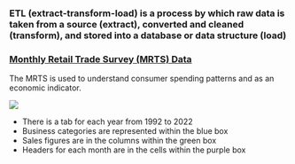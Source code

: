 ### ETL (extract-transform-load) is a process by which raw data is taken from a source (extract), converted and cleaned (transform), and stored into a database or data structure (load)

### [Monthly Retail Trade Survey (MRTS) Data](https://www.census.gov/retail/index.html#mrts)

The MRTS is used to understand consumer spending patterns and as an economic indicator.

![](https://github.com/jlstewart12/Monthly_Retail_Trade_Report_ETL_Analysis/blob/main/src/ETL/mrtssales92-present.xlsx%20-%20Google%20Sheets.gif)

* There is a tab for each year from 1992 to 2022
* Business categories are represented within the blue box
* Sales figures are in the columns within the green box
* Headers for each month are in the cells within the purple box